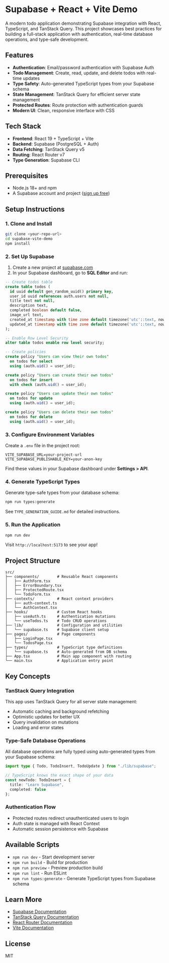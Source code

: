 # Supabase + React + Vite Demo

A modern todo application demonstrating Supabase integration with React, TypeScript, and TanStack Query. This project showcases best practices for building a full-stack application with authentication, real-time database operations, and type-safe development.

## Features

- **Authentication**: Email/password authentication with Supabase Auth
- **Todo Management**: Create, read, update, and delete todos with real-time updates
- **Type Safety**: Auto-generated TypeScript types from your Supabase schema
- **State Management**: TanStack Query for efficient server state management
- **Protected Routes**: Route protection with authentication guards
- **Modern UI**: Clean, responsive interface with CSS

## Tech Stack

- **Frontend**: React 19 + TypeScript + Vite
- **Backend**: Supabase (PostgreSQL + Auth)
- **Data Fetching**: TanStack Query v5
- **Routing**: React Router v7
- **Type Generation**: Supabase CLI

## Prerequisites

- Node.js 18+ and npm
- A Supabase account and project ([sign up free](https://supabase.com))

## Setup Instructions

### 1. Clone and Install

```bash
git clone <your-repo-url>
cd supabase-vite-demo
npm install
```

### 2. Set Up Supabase

1. Create a new project at [supabase.com](https://supabase.com)
2. In your Supabase dashboard, go to **SQL Editor** and run:

```sql
-- Create todos table
create table todos (
  id uuid default gen_random_uuid() primary key,
  user_id uuid references auth.users not null,
  title text not null,
  description text,
  completed boolean default false,
  image_url text,
  created_at timestamp with time zone default timezone('utc'::text, now()) not null,
  updated_at timestamp with time zone default timezone('utc'::text, now())
);

-- Enable Row Level Security
alter table todos enable row level security;

-- Create policies
create policy "Users can view their own todos"
  on todos for select
  using (auth.uid() = user_id);

create policy "Users can create their own todos"
  on todos for insert
  with check (auth.uid() = user_id);

create policy "Users can update their own todos"
  on todos for update
  using (auth.uid() = user_id);

create policy "Users can delete their own todos"
  on todos for delete
  using (auth.uid() = user_id);
```

### 3. Configure Environment Variables

Create a `.env` file in the project root:

```env
VITE_SUPABASE_URL=your-project-url
VITE_SUPABASE_PUBLISHABLE_KEY=your-anon-key
```

Find these values in your Supabase dashboard under **Settings > API**.

### 4. Generate TypeScript Types

Generate type-safe types from your database schema:

```bash
npm run types:generate
```

See `TYPE_GENERATION_GUIDE.md` for detailed instructions.

### 5. Run the Application

```bash
npm run dev
```

Visit `http://localhost:5173` to see your app!

## Project Structure

```
src/
├── components/        # Reusable React components
│   ├── AuthForm.tsx
│   ├── ErrorBoundary.tsx
│   ├── ProtectedRoute.tsx
│   └── TodoForm.tsx
├── contexts/          # React context providers
│   ├── auth-context.ts
│   └── AuthContext.tsx
├── hooks/             # Custom React hooks
│   ├── useAuth.ts     # Authentication mutations
│   └── useTodos.ts    # Todo CRUD operations
├── lib/               # Configuration and utilities
│   └── supabase.ts    # Supabase client setup
├── pages/             # Page components
│   ├── LoginPage.tsx
│   └── TodosPage.tsx
├── types/             # TypeScript type definitions
│   └── supabase.ts    # Auto-generated from DB schema
├── App.tsx            # Main app component with routing
└── main.tsx           # Application entry point
```

## Key Concepts

### TanStack Query Integration

This app uses TanStack Query for all server state management:

- Automatic caching and background refetching
- Optimistic updates for better UX
- Query invalidation on mutations
- Loading and error states

### Type-Safe Database Operations

All database operations are fully typed using auto-generated types from your Supabase schema:

```typescript
import type { Todo, TodoInsert, TodoUpdate } from "./lib/supabase";

// TypeScript knows the exact shape of your data
const newTodo: TodoInsert = {
  title: "Learn Supabase",
  completed: false
};
```

### Authentication Flow

- Protected routes redirect unauthenticated users to login
- Auth state is managed with React Context
- Automatic session persistence with Supabase

## Available Scripts

- `npm run dev` - Start development server
- `npm run build` - Build for production
- `npm run preview` - Preview production build
- `npm run lint` - Run ESLint
- `npm run types:generate` - Generate TypeScript types from Supabase schema

## Learn More

- [Supabase Documentation](https://supabase.com/docs)
- [TanStack Query Documentation](https://tanstack.com/query/latest)
- [React Router Documentation](https://reactrouter.com)
- [Vite Documentation](https://vite.dev)

## License

MIT
